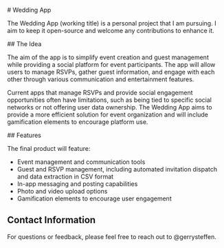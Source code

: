 # Wedding App

The Wedding App (working title) is a personal project that I am pursuing. I aim to keep it open-source and welcome any contributions to enhance it.

## The Idea

The aim of the app is to simplify event creation and guest management while providing a social platform for event participants. The app will allow users to manage RSVPs, gather guest information, and engage with each other through various communication and entertainment features.

Current apps that manage RSVPs and provide social engagement opportunities often have limitations, such as being tied to specific social networks or not offering user data ownership. The Wedding App aims to provide a more efficient solution for event organization and will include gamification elements to encourage platform use.

## Features

The final product will feature:
- Event management and communication tools
- Guest and RSVP management, including automated invitation dispatch and data extraction in CSV format
- In-app messaging and posting capabilities
- Photo and video upload options
- Gamification elements to encourage user engagement

## Contact Information

For questions or feedback, please feel free to reach out to @gerrysteffen.